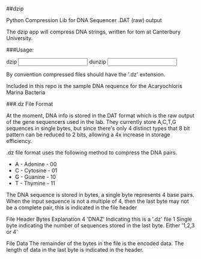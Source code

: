 ##dzip

Python Compression Lib for DNA Sequencer .DAT (raw) output

The dzip app will compress DNA strings, written for tom at Canterbury University.

###Usage:

dzip <input file> <output file>
dunzip <input file> <output file>

By convention compressed files should have the '.dz' extension.

Included in this repo is the sample DNA requence for the Acaryochloris Marina Bacteria

###.dz File Format

At the moment, DNA info is stored in the DAT format which is the raw output of the gene sequencers used in the lab. They currently store A,C,T,G sequences in single bytes, but since there's only 4 distinct types that 8 bit pattern can be reduced to 2 bits, allowing a 4x increase in storage efficiency.

.dz file format uses the following method to compress the DNA pairs.

* A - Adenine  - 00
* C - Cytosine - 01
* G - Guanine  - 10
* T - Thymine  - 11

The DNA sequence is stored in bytes, a single byte represents 4 base pairs. When the input sequence is not a multiple of 4, then the last byte may not be a complete pair, this is indicated in the file header

File Header
  Bytes     Explanation
  4         'DNAZ' Indicating this is a '.dz' file
  1         Single byte indicating the number of sequences stored in the last
            byte. Either '1,2,3 or 4'

File Data
The remainder of the bytes in the file is the encoded data. The length of data in the last byte is indicated in the header.

